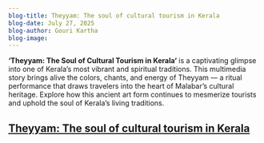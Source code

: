 ```yaml
---
blog-title: Theyyam: The soul of cultural tourism in Kerala
blog-date: July 27, 2025
blog-author: Gouri Kartha
blog-image:
---
```


**‘Theyyam: The Soul of Cultural Tourism in Kerala‘** is a captivating glimpse into one of Kerala’s most vibrant and spiritual traditions. This multimedia story brings alive the colors, chants, and energy of Theyyam — a ritual performance that draws travelers into the heart of Malabar’s cultural heritage. Explore how this ancient art form continues to mesmerize tourists and uphold the soul of Kerala’s living traditions.


## [Theyyam: The soul of cultural tourism in Kerala](https://youtu.be/geSj1zfyMGM?si=xDBuDX7Hs4q7ieeZ)